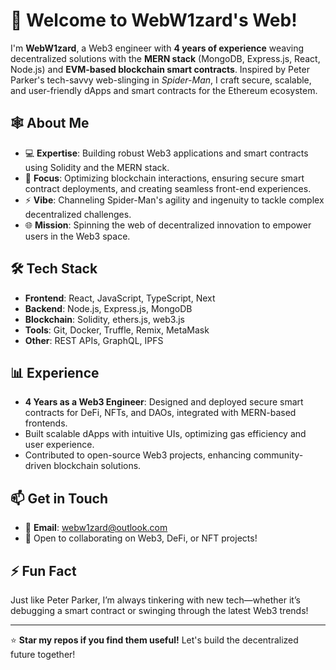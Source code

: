 # 👋 Welcome to WebW1zard's Web!

I'm **WebW1zard**, a Web3 engineer with **4 years of experience** weaving decentralized solutions with the **MERN stack** (MongoDB, Express.js, React, Node.js) and **EVM-based blockchain smart contracts**. Inspired by Peter Parker's tech-savvy web-slinging in *Spider-Man*, I craft secure, scalable, and user-friendly dApps and smart contracts for the Ethereum ecosystem.

## 🕸️ About Me
- 💻 **Expertise**: Building robust Web3 applications and smart contracts using Solidity and the MERN stack.
- 🔗 **Focus**: Optimizing blockchain interactions, ensuring secure smart contract deployments, and creating seamless front-end experiences.
- ⚡ **Vibe**: Channeling Spider-Man's agility and ingenuity to tackle complex decentralized challenges.
- 🌐 **Mission**: Spinning the web of decentralized innovation to empower users in the Web3 space.

## 🛠️ Tech Stack
- **Frontend**: React, JavaScript, TypeScript, Next
- **Backend**: Node.js, Express.js, MongoDB
- **Blockchain**: Solidity, ethers.js, web3.js
- **Tools**: Git, Docker, Truffle, Remix, MetaMask
- **Other**: REST APIs, GraphQL, IPFS

## 📊 Experience
- **4 Years as a Web3 Engineer**: Designed and deployed secure smart contracts for DeFi, NFTs, and DAOs, integrated with MERN-based frontends.
- Built scalable dApps with intuitive UIs, optimizing gas efficiency and user experience.
- Contributed to open-source Web3 projects, enhancing community-driven blockchain solutions.

## 📫 Get in Touch
- 📧 **Email**: webw1zard@outlook.com
- 🤝 Open to collaborating on Web3, DeFi, or NFT projects!

## ⚡ Fun Fact
Just like Peter Parker, I’m always tinkering with new tech—whether it’s debugging a smart contract or swinging through the latest Web3 trends!

---

⭐️ **Star my repos if you find them useful!** Let's build the decentralized future together!
